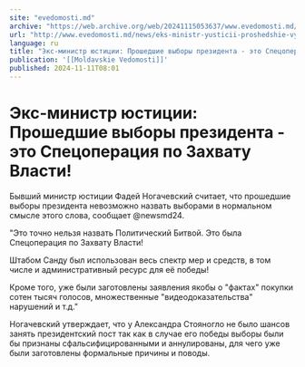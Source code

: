 ```yaml
---
site: "evedomosti.md"
archive: "https://web.archive.org/web/20241115053637/www.evedomosti.md/news/eks-ministr-yusticii-proshedshie-vybory-prezidenta-eto-speco"
url: "http://www.evedomosti.md/news/eks-ministr-yusticii-proshedshie-vybory-prezidenta-eto-speco"
language: ru
title: "Экс-министр юстиции: Прошедшие выборы президента - это Спецоперация по Захвату Власти!"
publication: '[[Moldavskie Vedomosti]]'
published: 2024-11-11T08:01
---
```


# Экс-министр юстиции: Прошедшие выборы президента - это Спецоперация по Захвату Власти!

Бывший министр юстиции Фадей Ногачевский считает, что прошедшие выборы президента невозможно назвать выборами в нормальном смысле этого слова, сообщает @newsmd24.

"Это точно нельзя назвать Политический Битвой. Это была Спецоперация по Захвату Власти!

Штабом Санду был использован весь спектр мер и средств, в том числе и административный ресурс для её победы!

Кроме того, уже были заготовлены заявления якобы о "фактах" покупки сотен тысяч голосов, множественные "видеодоказательства" нарушений и т.д."

Ногачевский утверждает, что у Александра Стояногло не было шансов занять президентский пост так как в случае его победы выборы были бы признаны сфальсифицированными и аннулированы, для чего уже были заготовлены формальные причины и поводы.